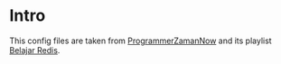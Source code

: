 # Intro

This config files are taken from [ProgrammerZamanNow](https://github.com/ProgrammerZamanNow/belajar-redis) and its playlist [Belajar Redis](https://www.youtube.com/playlist?list=PL-CtdCApEFH-7hBhz1Q-4rKIQntJoBNX3).

